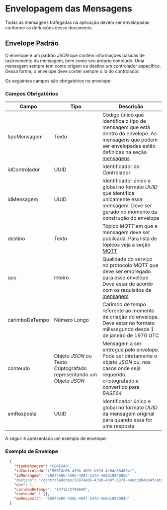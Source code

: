 # Envelopagem das Mensagens

Todas as mensagens trafegadas na aplicação devem ser envelopadas conforme as definições desse documento.

## Envelope Padrão
O envelope é um padrão _JSON_ que contém informações básicas de rastreamento da mensagem, bem como seu próprio conteúdo. Uma mensagem sempre tem como origem ou destino um controlador específico. Dessa forma, o envelope deve conter sempre o _id_ do controlador.

Os seguintes campos são obrigatórios no envelope:

### Campos Obrigatórios

| Campo| Tipo | Descrição |
| ------------ | ------------- | ------------ |
| tipoMensagem | Texto  | Código único que identifica o tipo de mensagem que está dentro do envelope. As mensagens que podem ser envelopadas estão definidas na seção [mensagens](/comunicacao/mensagens.md) |
| idControlador | UUID | Identificador do Controlador |
| idMensagem | UUID  | Identificador único e global no formato _UUID_ que identifica unicamente essa mensagem. Deve ser gerado no momento da construção do envelope |
| destino | Texto  | Tópico _MQTT_ em que a mensagem deve ser publicada. Para lista de tópicos veja a seção [MQTT](comunicacao/mqtt) |
| qos | Inteiro | Qualidade do serviço no protocolo _MQTT_ que deve ser empregado para esse envelope. Deve estar de acordo com os requisitos da [mensagem](comunicacao/mensagens.md) |
| carimboDeTempo | Número Longo | Carimbo de tempo referente ao momento de criação do envelope. Deve estar no formato milissegundo desde 1 de janeiro de 1970 UTC|
| conteudo | Objeto _JSON_ ou Texto Criptografado representando um Objeto _JSON_ | Mensagem a ser entregue pelo envelope. Pode ser diretamente o objeto _JSON_ ou, nos casos onde seja requerido, criptografado e convertido para _BASE64_|
| emResposta | UUID | Identificador único e global no formato _UUID_ da mensagem original para quando essa for uma resposta |



A seguir é apresentado um exemplo de envelope:

### Exemplo de Envelope

```JSON
  {
    "tipoMensagem": "CONEXAO",
    "idControlador":"56074e06-439b-409f-b37d-4e0dc884084f",
    "idMensagem": "56074e06-439b-409f-b37d-4e0dc8840856"
    "destino": "/controladores/56074e06-439b-409f-b37d-4e0dc884084f/atualizarConfiguracoes",
    "qos": 1,
    "carimboDeTempo": "1471272798600",
    "conteudo" : {},
    "emResposta": "56074e06-439b-409f-b37d-4e0dc884084d"
  }
```

